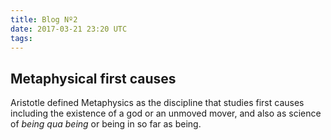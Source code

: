 ```yaml
---
title: Blog Nº2
date: 2017-03-21 23:20 UTC
tags:
---
```


<h2><b>Metaphysical first causes</b></h2>
<p>Aristotle defined Metaphysics as the discipline that studies first causes including the existence of a god or an unmoved mover, and also as science of <i>being qua being</i> or being in so far as being.</p>